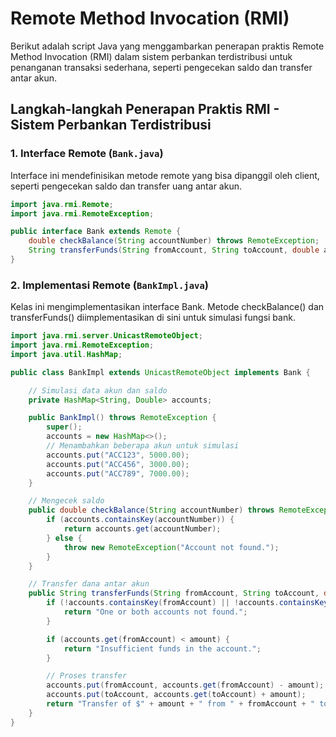 # Remote Method Invocation (RMI)

Berikut adalah script Java yang menggambarkan penerapan praktis Remote Method Invocation (RMI) dalam sistem perbankan terdistribusi untuk penanganan transaksi sederhana, seperti pengecekan saldo dan transfer antar akun.

## Langkah-langkah Penerapan Praktis RMI - Sistem Perbankan Terdistribusi

### 1. Interface Remote (`Bank.java`)

Interface ini mendefinisikan metode remote yang bisa dipanggil oleh client, seperti pengecekan saldo dan transfer uang antar akun.

```java
import java.rmi.Remote;
import java.rmi.RemoteException;

public interface Bank extends Remote {
    double checkBalance(String accountNumber) throws RemoteException;
    String transferFunds(String fromAccount, String toAccount, double amount) throws RemoteException;
}

```

### 2. Implementasi Remote (`BankImpl.java`)

Kelas ini mengimplementasikan interface Bank. Metode checkBalance() dan transferFunds() diimplementasikan di sini untuk simulasi fungsi bank.

```java
import java.rmi.server.UnicastRemoteObject;
import java.rmi.RemoteException;
import java.util.HashMap;

public class BankImpl extends UnicastRemoteObject implements Bank {

    // Simulasi data akun dan saldo
    private HashMap<String, Double> accounts;

    public BankImpl() throws RemoteException {
        super();
        accounts = new HashMap<>();
        // Menambahkan beberapa akun untuk simulasi
        accounts.put("ACC123", 5000.00);
        accounts.put("ACC456", 3000.00);
        accounts.put("ACC789", 7000.00);
    }

    // Mengecek saldo
    public double checkBalance(String accountNumber) throws RemoteException {
        if (accounts.containsKey(accountNumber)) {
            return accounts.get(accountNumber);
        } else {
            throw new RemoteException("Account not found.");
        }
    }

    // Transfer dana antar akun
    public String transferFunds(String fromAccount, String toAccount, double amount) throws RemoteException {
        if (!accounts.containsKey(fromAccount) || !accounts.containsKey(toAccount)) {
            return "One or both accounts not found.";
        }

        if (accounts.get(fromAccount) < amount) {
            return "Insufficient funds in the account.";
        }

        // Proses transfer
        accounts.put(fromAccount, accounts.get(fromAccount) - amount);
        accounts.put(toAccount, accounts.get(toAccount) + amount);
        return "Transfer of $" + amount + " from " + fromAccount + " to " + toAccount + " successful.";
    }
}

```
